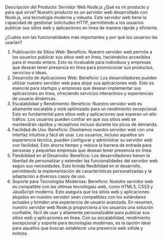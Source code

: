 Descripción del Producto: Servidor Web Node.js
¿Qué es mi producto y para qué sirve?
Nuestro producto es un servidor web desarrollado con Node.js, una tecnología moderna y robusta. Este servidor web tiene la capacidad de gestionar solicitudes HTTP, permitiendo a los usuarios publicar sus sitios web y aplicaciones en línea de manera rápida y eficiente.

¿Cuáles son las funcionalidades más importantes y por qué los usuarios las usarían?
1. Publicación de Sitios Web:
Beneficio: Nuestro servidor web permite a los usuarios publicar sus sitios web en línea, haciéndolos accesibles para el mundo entero. Esto es invaluable para individuos y empresas que desean tener presencia en línea para promocionar sus productos, servicios o ideas.
2. Desarrollo de Aplicaciones Web:
Beneficio: Los desarrolladores pueden utilizar nuestro servidor web para alojar sus aplicaciones web. Esto es esencial para startups y empresas que desean implementar sus aplicaciones en línea, ofreciendo servicios interactivos y experiencias de usuario dinámicas.
3. Escalabilidad y Rendimiento:
Beneficio: Nuestro servidor web es altamente escalable y está optimizado para un rendimiento excepcional. Esto es fundamental para sitios web y aplicaciones que esperan un alto tráfico. Los usuarios pueden confiar en que sus sitios web se mantendrán rápidos y receptivos incluso durante los picos de demanda.
4. Facilidad de Uso:
Beneficio: Diseñamos nuestro servidor web con una interfaz intuitiva y fácil de usar. Los usuarios, incluso aquellos sin experiencia técnica, pueden configurar y administrar su servidor web con facilidad. Esto ahorra tiempo y reduce la barrera de entrada para personas y pequeñas empresas que desean tener presencia en línea.
5. Flexibilidad en el Desarrollo:
Beneficio: Los desarrolladores tienen la libertad de personalizar y extender las funcionalidades del servidor web según sus necesidades. Esto brinda flexibilidad en el desarrollo, permitiendo la implementación de características personalizadas y la adaptación a diversos casos de uso.
6. Soporte para Tecnologías Modernas:
Beneficio: Nuestro servidor web es compatible con las últimas tecnologías web, como HTML5, CSS3 y JavaScript moderno. Esto asegura que los sitios web y aplicaciones alojados en nuestro servidor sean compatibles con los estándares actuales y brinden una experiencia de usuario avanzada.
En resumen, nuestro servidor web Node.js proporciona a los usuarios una solución confiable, fácil de usar y altamente personalizable para publicar sus sitios web y aplicaciones en línea. Con su escalabilidad, rendimiento excepcional y soporte para tecnologías modernas, es la opción ideal para aquellos que buscan establecer una presencia web sólida y exitosa.